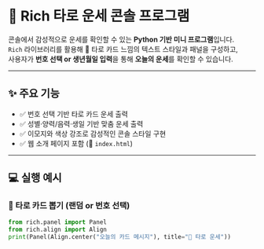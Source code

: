 # 🔮 Rich 타로 운세 콘솔 프로그램

콘솔에서 감성적으로 운세를 확인할 수 있는 **Python 기반 미니 프로그램**입니다.  
`Rich` 라이브러리를 활용해 🎴 타로 카드 느낌의 텍스트 스타일과 패널을 구성하고,  
사용자가 **번호 선택 or 생년월일 입력**을 통해 **오늘의 운세**를 확인할 수 있습니다.

---

## ✨ 주요 기능

- ✅ 번호 선택 기반 타로 카드 운세 출력
- ✅ 성별·양력/음력·생일 기반 맞춤 운세 출력
- ✅ 이모지와 색상 강조로 감성적인 콘솔 스타일 구현
- ✅ 웹 소개 페이지 포함 (📄 `index.html`)

---

## 💻 실행 예시

### 📍 타로 카드 뽑기 (랜덤 or 번호 선택)
```python
from rich.panel import Panel
from rich.align import Align
print(Panel(Align.center("오늘의 카드 메시지"), title="🔮 타로 운세"))
